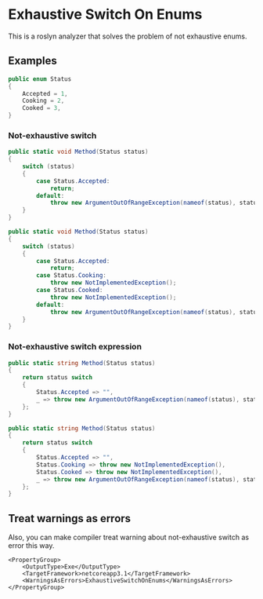 # Exhaustive Switch On Enums

This is a roslyn analyzer that solves the problem of not exhaustive enums.

## Examples

```c#
public enum Status
{
    Accepted = 1,
    Cooking = 2,
    Cooked = 3,
}
```

### Not-exhaustive switch

```c#
public static void Method(Status status)
{
    switch (status)
    {
        case Status.Accepted:
            return;
        default:
            throw new ArgumentOutOfRangeException(nameof(status), status, null);
    }
}
```

```c#
public static void Method(Status status)
{
    switch (status)
    {
        case Status.Accepted:
            return;
        case Status.Cooking:
            throw new NotImplementedException();
        case Status.Cooked:
            throw new NotImplementedException();
        default:
            throw new ArgumentOutOfRangeException(nameof(status), status, null);
    }
}
```


### Not-exhaustive switch expression

```c#
public static string Method(Status status)
{
    return status switch
    {
        Status.Accepted => "",
        _ => throw new ArgumentOutOfRangeException(nameof(status), status, null)
    };
}
```

```c#
public static string Method(Status status)
{
    return status switch
    {
        Status.Accepted => "",
        Status.Cooking => throw new NotImplementedException(),
        Status.Cooked => throw new NotImplementedException(),
        _ => throw new ArgumentOutOfRangeException(nameof(status), status, null)
    };
}
```

## Treat warnings as errors

Also, you can make compiler treat warning about not-exhaustive switch as error this way.

```
<PropertyGroup>
    <OutputType>Exe</OutputType>
    <TargetFramework>netcoreapp3.1</TargetFramework>
    <WarningsAsErrors>ExhaustiveSwitchOnEnums</WarningsAsErrors>
</PropertyGroup>
```